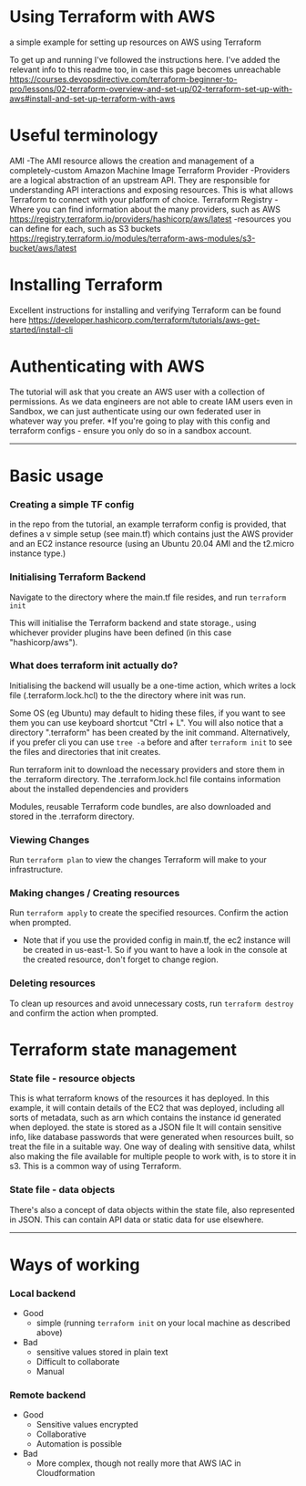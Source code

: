 # Using Terraform with AWS
a simple example for setting up resources on AWS using Terraform


To get up and running I've followed the instructions here.
I've added the relevant info to this readme too, in case this page becomes unreachable
https://courses.devopsdirective.com/terraform-beginner-to-pro/lessons/02-terraform-overview-and-set-up/02-terraform-set-up-with-aws#install-and-set-up-terraform-with-aws

# Useful terminology
AMI
-The AMI resource allows the creation and management of a completely-custom Amazon Machine Image
Terraform Provider
-Providers are a logical abstraction of an upstream API. They are responsible for understanding API interactions and exposing resources. This is what allows Terraform to connect with your platform of choice.
Terraform Registry 
-Where you can find information about the many providers, such as AWS https://registry.terraform.io/providers/hashicorp/aws/latest
-resources you can define for each, such as S3 buckets https://registry.terraform.io/modules/terraform-aws-modules/s3-bucket/aws/latest
	
# Installing Terraform
Excellent instructions for installing and verifying Terraform can be found here
https://developer.hashicorp.com/terraform/tutorials/aws-get-started/install-cli

# Authenticating with AWS
The tutorial will ask that you create an AWS user with a collection of permissions. As we data engineers are not able to create IAM users even in Sandbox, we can just authenticate using our own federated user in whatever way you prefer.
*If you're going to play with this config and terraform configs - ensure you only do so in a sandbox account.

------------------------------------------------------------------------------------------------------------------------------------------------------------------------
# Basic usage

### Creating a simple TF config
in the repo from the tutorial, an example terraform config is provided, that defines a v simple setup (see main.tf) which contains just the AWS provider and an EC2 instance resource (using an Ubuntu 20.04 AMI and the t2.micro instance type.)

### Initialising Terraform Backend
Navigate to the directory where the main.tf file resides, and run ```terraform init```

This will initialise the Terraform backend and state storage., using whichever provider plugins have been defined (in this case "hashicorp/aws").

### What does terraform init actually do?
Initialising the backend will usually be a one-time action, which writes a lock file (.terraform.lock.hcl) to the the directory where init was run. 

Some OS (eg Ubuntu) may default to hiding these files, if you want to see them you can use keyboard shortcut "Ctrl + L". You will also notice that a directory ".terraform" has been created by the init command.
Alternatively, if you prefer cli you can use ```tree -a``` before and after ```terraform init``` to see the files and directories that init creates.

Run terraform init to download the necessary providers and store them in the .terraform directory. 
The .terraform.lock.hcl file contains information about the installed dependencies and providers

Modules, reusable Terraform code bundles, are also downloaded and stored in the .terraform directory.


### Viewing Changes
Run ```terraform plan``` to view the changes Terraform will make to your infrastructure.

### Making changes / Creating resources
Run ```terraform apply``` to create the specified resources. Confirm the action when prompted.

* Note that if you use the provided config in main.tf, the ec2 instance will be created in us-east-1. So if you want to have a look in the console at the created resource, don't forget to change region.

### Deleting resources
To clean up resources and avoid unnecessary costs, run ```terraform destroy``` and confirm the action when prompted.

# Terraform state management

### State file - resource objects
This is what terraform knows of the resources it has deployed. 
In this example, it will contain details of the EC2 that was deployed, including all sorts of metadata, such as arn which contains the instance id generated when deployed.
the state is stored as a JSON file
It will contain sensitive info, like database passwords that were generated when resources built, so treat the file in a suitable way.
One way of dealing with sensitive data, whilst also making the file available for multiple people to work with, is to store it in s3. This is a common way of using Terraform.

### State file - data objects
There's also a concept of data objects within the state file, also represented in JSON. This can contain API data or static data for use elsewhere.

------------------------------------------------------------------------------------------------------------------------------------------------------------------------

# Ways of working

### Local backend
- Good
	- simple (running ```terraform init``` on your local machine as described above)
- Bad
	- sensitive values stored in plain text
	- Difficult to collaborate
	- Manual
### Remote backend
- Good
	- Sensitive values encrypted
	- Collaborative
	- Automation is possible
- Bad
	- More complex, though not really more that AWS IAC in Cloudformation
		
		
	
	

